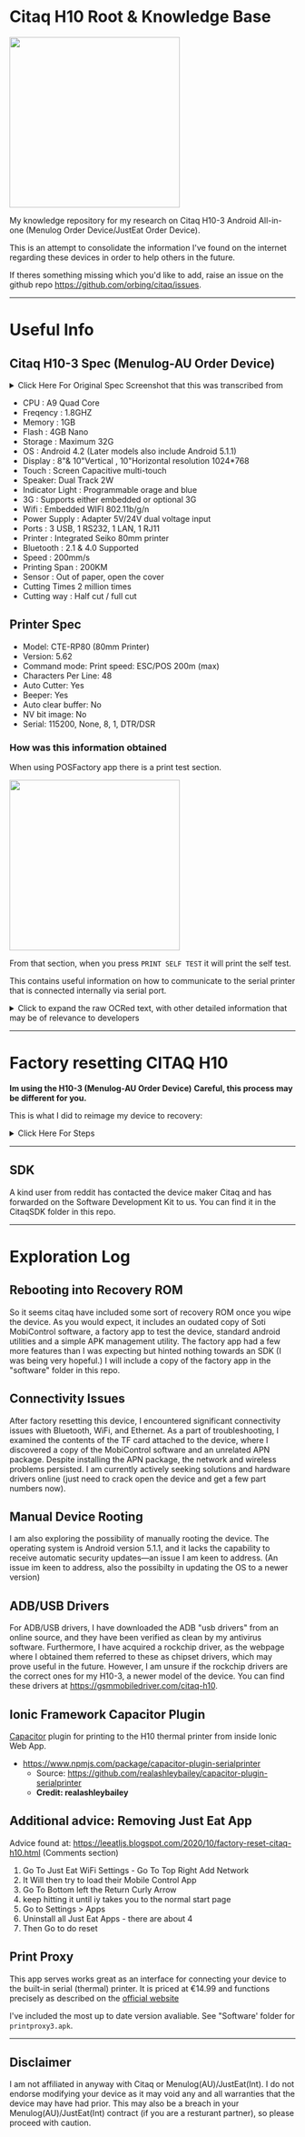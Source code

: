 # Citaq H10 Root & Knowledge Base

<img src="https://github.com/mofosyne/Citaq-H10-3/assets/827793/d53050c3-d200-4b8a-860e-46131f8c2ff4" height="300">

My knowledge repository for my research on Citaq H10-3 Android All-in-one (Menulog Order Device/JustEat Order Device).

This is an attempt to consolidate the information I've found on the internet regarding these devices in order to help others in the future.

If theres something missing which you'd like to add, raise an issue on the github repo https://github.com/orbing/citaq/issues.

---

# Useful Info

## Citaq H10-3 Spec (Menulog-AU Order Device)

<details>
<summary> Click Here For Original Spec Screenshot that this was transcribed from </summary>
<img src="./Images/spec.png" alt="Specs" width="200">
</details>

* CPU : A9 Quad Core
* Freqency : 1.8GHZ
* Memory : 1GB
* Flash : 4GB Nano
* Storage : Maximum 32G
* OS : Android 4.2 (Later models also include Android 5.1.1)
* Display : 8"& 10"Vertical , 10"Horizontal resolution 1024*768
* Touch : Screen Capacitive multi-touch
* Speaker: Dual Track 2W
* Indicator Light  : Programmable orage and blue
* 3G : Supports either embedded or optional 3G
* Wifi : Embedded WIFI 802.11b/g/n
* Power Supply : Adapter 5V/24V dual voltage input
* Ports : 3 USB, 1 RS232, 1 LAN, 1 RJ11
* Printer : Integrated Seiko 80mm printer
* Bluetooth : 2.1 & 4.0 Supported
* Speed : 200mm/s
* Printing Span : 200KM
* Sensor : Out of paper, open the cover
* Cutting Times 2 million times
* Cutting way : Half cut / full cut


## Printer Spec 

* Model: CTE-RP80 (80mm Printer)
* Version: 5.62
* Command mode: Print speed: ESC/POS 200m (max)
* Characters Per Line:       48
* Auto Cutter:               Yes
* Beeper:                    Yes
* Auto clear buffer:         No
* NV bit image:              No
* Serial:                    115200, None, 8, 1, DTR/DSR

### How was this information obtained

When using POSFactory app there is a print test section. 

<img src="https://github.com/mofosyne/Citaq-H10-3/assets/827793/141f3866-94f9-43d7-ac6f-25db855d4a68" height="300">

From that section, when you press `PRINT SELF TEST` it will print the self test.

This contains useful information on how to communicate to the serial printer that is connected internally via serial port.

<details>
<summary>Click to expand the raw OCRed text, with other detailed information that may be of relevance to developers</summary>
	
```
CTE-RP80 
80mm Printer

Version:                   5.62
Command mode: Print speed: ESC/POS 200m (max)
Characters Per Line:       48
Auto Cutter:               Yes
Beeper:                    Yes
Auto clear buffer:         No
NV bit image:              No
Serial:                    115200, None, 8, 1, DTR/DSR

Resident Character: 
	Alphanumeric
	GBK 中文字特集
	BIG5體中文字符集
	KSC5601

Chinese character mode:      No
International character set: U.S.A. 
Default code page:           page0
Character code table:
	page 0 (PC437:Standard-Europe)
	page 1 (Katakana)
	page 2 (PC850:Multilingual)
	page 3 (PC860:Portuguese)
	page 4 (PC863:Canadian French) 
	page 5 (PC865:Nordic)
	page 6 (West-Europe)
	page 7 (Greek)
	page 13 (PC857 Turkish)
	page 14 (PC737:Greek)
	page 15 (PC928:Greek)
	page 16 (WPC1252)
	page 17 (PC866:Cyrillic#2)
	page 18 (PC852:Latin2) 
	page 19 (PC858:Euro)
	page 21 (PC874)
	page 33 (WPC775: Baltic Rim)
	page 34 (PC855:Cyrillic)
	page 36 (PC862:Hebrew)
	page 37 (PC864: Arabic)
	page 41 (PC1098:Farsi)
	page 46 (WPC1251:Cyrillic)
	page 47 (WPC1253:Greek)
	page 48 (WPC1254:Turkish)
	page 49 (WPC1255:Hebrew)
	page 50 (WPC1256:Arabic)
	page 51 (WPC1257: Baltic Rim)
	page 74 (Gujarati)
	page 254 (UTF-8)
```

</details>

---

# Factory resetting CITAQ H10

**Im using the H10-3 (Menulog-AU Order Device)**
**Careful, this process may be different for you.**

This is what I did to reimage my device to recovery:

<details>
<summary> Click Here For Steps </summary>

1. Open and lift the top panel. Extend completely - use caution and take it slow. Move the thermal paper roll out of the way.
    - <img src="https://github.com/mofosyne/Citaq-H10-3/assets/827793/d53050c3-d200-4b8a-860e-46131f8c2ff4" width="200"><img src="https://github.com/mofosyne/Citaq-H10-3/assets/827793/8a8e9921-f922-478a-ad63-d8532a172974" width="200"> <img src="https://github.com/mofosyne/Citaq-H10-3/assets/827793/f2e5f6f5-f95a-4a67-b21d-88fe16bf7d7a" width="200">
2. On the underside of the top panel, find a small grey rectangle that contains the words "SIM Card" and "TF Card". Uscrew this.
    - <img src="https://github.com/mofosyne/Citaq-H10-3/assets/827793/f4aeef9e-c510-4b06-930f-6f6227facb1d" width="200"> 
3. While powered-off, locate the button under this panel that reads "Recovery" (Silkscreen Reads: `RECOVER`).
    - <img src="https://github.com/mofosyne/Citaq-H10-3/assets/827793/ab108de2-a1ca-4b18-bd7b-7adc9ee5e7d7" width="400"> 
4. Hold the "Recovery" button while powering-on the device - do not let go until you see the recovery menu.
    - <img src="./Images/H8aob5nm.jpg" alt="Recovery Screen" width="200">
6. Plug-in a USB keyboard. Navigate to and select, "Format/Wipe Cache" and "Format/Wipe System".
    - If using mouse, then move mouse up and down to move up and down and the `RECOVER` button to press enter.
7. Navigate to "Reboot"

From this point the device should have successfully been reimaged from recovery ROM.

</details>

---

## SDK

A kind user from reddit has contacted the device maker Citaq and has forwarded on the Software Development Kit to us.
You can find it in the CitaqSDK folder in this repo.

---

# Exploration Log

## Rebooting into Recovery ROM 
So it seems citaq have included some sort of recovery ROM once you wipe the device. As you would expect, it includes an oudated copy of Soti MobiControl software, a factory app to test the device, standard android utilities and a simple APK management utility. The factory app had a few more features than I was expecting but hinted nothing towards an SDK (I was being very hopeful.) I will include a copy of the factory app in the "software" folder in this repo.

## Connectivity Issues

After factory resetting this device, I encountered significant connectivity issues with Bluetooth, WiFi, and Ethernet. As a part of troubleshooting, I examined the contents of the TF card attached to the device, where I discovered a copy of the MobiControl software and an unrelated APN package. Despite installing the APN package, the network and wireless problems persisted. I am currently actively seeking solutions and hardware drivers online (just need to crack open the device and get a few part numbers now).

## Manual Device Rooting

I am also exploring the possibility of manually rooting the device. The operating system is Android version 5.1.1, and it lacks the capability to receive automatic security updates—an issue I am keen to address.
(An issue im keen to address, also the possibilty in updating the OS to a newer version)

## ADB/USB Drivers

For ADB/USB drivers, I have downloaded the ADB "usb drivers" from an online source, and they have been verified as clean by my antivirus software. Furthermore, I have acquired a rockchip driver, as the webpage where I obtained them referred to these as chipset drivers, which may prove useful in the future. However, I am unsure if the rockchip drivers are the correct ones for my H10-3, a newer model of the device. You can find these drivers at https://gsmmobiledriver.com/citaq-h10.

## Ionic Framework Capacitor Plugin

[Capacitor](https://capacitorjs.com/) plugin for printing to the H10 thermal printer from inside Ionic Web App.

- https://www.npmjs.com/package/capacitor-plugin-serialprinter
    - Source: https://github.com/realashleybailey/capacitor-plugin-serialprinter
    - **Credit: realashleybailey**

## Additional advice: Removing Just Eat App
Advice found at: https://leeatljs.blogspot.com/2020/10/factory-reset-citaq-h10.html (Comments section)
1. Go To Just Eat WiFi Settings - Go To Top Right Add Network
2. It Will then try to load their Mobile Control App
3. Go To Bottom left the Return Curly Arrow
4. keep hitting it until iy takes you to the normal start page
5. Go to Settings > Apps
6. Uninstall all Just Eat Apps - there are about 4
7. Then Go to do reset

## Print Proxy

This app serves works great as an interface for connecting your device to the built-in serial (thermal) printer. 
It is priced at €14.99 and functions precisely as described on the [official website](https://citaq.co.uk/)

I've included the most up to date version avaliable. See "Software' folder for `printproxy3.apk`.

---

## Disclaimer
I am not affiliated in anyway with Citaq or Menulog(AU)/JustEat(Int). I do not endorse modifying your device as it may void any and all warranties that the device may have had prior. This may also be a breach in your Menulog(AU)/JustEat(Int) contract (if you are a resturant partner), so please proceed with caution.
